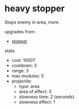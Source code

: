 # heavy stopper

Stops enemy in area, more.

upgrades from:
- [stopper](stopper.md)

stats:
- cost: 1000T
- cooldown: 3
- range: 3
- max modules: 5
- projectile:
	- type: area
	- area of effect: 3
    - slowness time: 2 (seconds)
    - slowness effect: 1
